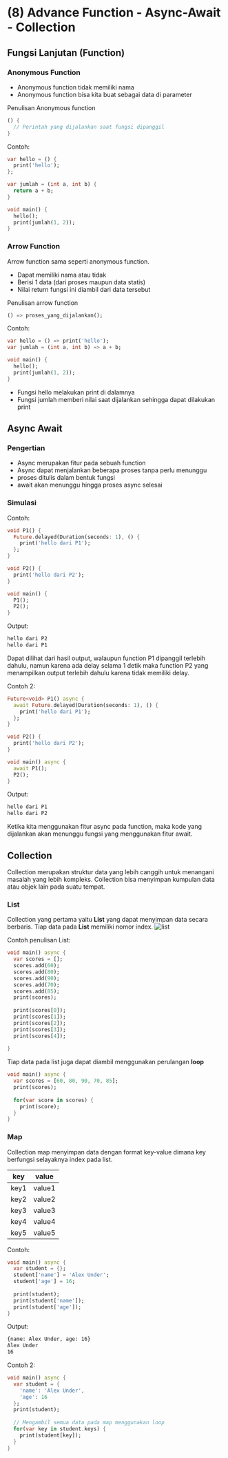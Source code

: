 # (8) Advance Function - Async-Await - Collection

## Fungsi Lanjutan (Function)

### Anonymous Function
+ Anonymous function tidak memiliki nama
+ Anonymous function bisa kita buat sebagai data di parameter

Penulisan Anonymous function
```dart
() {
  // Perintah yang dijalankan saat fungsi dipanggil
}
```

Contoh:
```dart
var hello = () {
  print('hello');
};

var jumlah = (int a, int b) {
  return a + b;
}

void main() {
  hello();
  print(jumlah(1, 2));
}
```

### Arrow Function
Arrow function sama seperti anonymous function.
+ Dapat memiliki nama atau tidak
+ Berisi 1 data (dari proses maupun data statis)
+ Nilai return fungsi ini diambil dari data tersebut

Penulisan arrow function
```dart
() => proses_yang_dijalankan();
```

Contoh:
```dart
var hello = () => print('hello');
var jumlah = (int a, int b) => a + b;

void main() {
  hello();
  print(jumlah(1, 2));
}
```

+ Fungsi hello melakukan print di dalamnya
+ Fungsi jumlah memberi nilai saat dijalankan sehingga dapat dilakukan print

## Async Await

### Pengertian
+ Async merupakan fitur pada sebuah function
+ Async dapat menjalankan beberapa proses tanpa perlu menunggu
+ proses ditulis dalam bentuk fungsi
+ await akan menunggu hingga proses async selesai

### Simulasi

Contoh:
```dart
void P1() {
  Future.delayed(Duration(seconds: 1), () {
    print('hello dari P1');
  };
}

void P2() {
  print('hello dari P2');
}

void main() {
  P1();
  P2();
}
```

Output:
```sh
hello dari P2
hello dari P1
```

Dapat dilihat dari hasil output, walaupun function P1 dipanggil terlebih dahulu, namun karena ada delay selama 1 detik maka function P2 yang menampilkan output terlebih dahulu karena tidak memiliki delay.

Contoh 2:
```dart
Future<void> P1() async {
  await Future.delayed(Duration(seconds: 1), () {
    print('hello dari P1');
  };
}

void P2() {
  print('hello dari P2');
}

void main() async {
  await P1();
  P2();
}
```
Output:
```sh
hello dari P1
hello dari P2
```

Ketika kita menggunakan fitur async pada function, maka kode yang dijalankan akan menunggu fungsi yang menggunakan fitur await.

## Collection
Collection merupakan struktur data yang lebih canggih untuk menangani masalah yang lebih kompleks. Collection bisa menyimpan kumpulan data atau objek lain pada suatu tempat.

### List
Collection yang pertama yaitu **List** yang dapat menyimpan data secara berbaris. Tiap data pada **List** memiliki nomor index.
![list](https://static.javatpoint.com/tutorial/dart/images/dart-lists.png)

Contoh penulisan List:
```dart
void main() async {
  var scores = [];
  scores.add(60);
  scores.add(80);
  scores.add(90);
  scores.add(70);
  scores.add(85);
  print(scores);
  
  print(scores[0]);
  print(scores[1]);
  print(scores[2]);
  print(scores[3]);
  print(scores[4]);
  
}
```

Tiap data pada list juga dapat diambil menggunakan perulangan **loop**
```dart
void main() async {
  var scores = [60, 80, 90, 70, 85];
  print(scores);
  
  for(var score in scores) {
    print(score);
  }
}
```

### Map
Collection map menyimpan data dengan format key-value dimana key berfungsi selayaknya index pada list.

| key | value |
| --- | --- |
| key1 | value1 |
| key2 | value2 |
| key3 | value3 |
| key4 | value4 |
| key5 | value5 |

Contoh:
```dart
void main() async {
  var student = {};
  student['name'] = 'Alex Under';
  student['age'] = 16;
  
  print(student);
  print(student['name']);
  print(student['age']);
}
```

Output:
```sh
{name: Alex Under, age: 16}
Alex Under
16
```

Contoh 2:
```dart
void main() async {
  var student = {
    'name': 'Alex Under',
    'age': 16
  };
  print(student);
  
  // Mengambil semua data pada map menggunakan loop
  for(var key in student.keys) {
    print(student[key]);
  }
}
```
